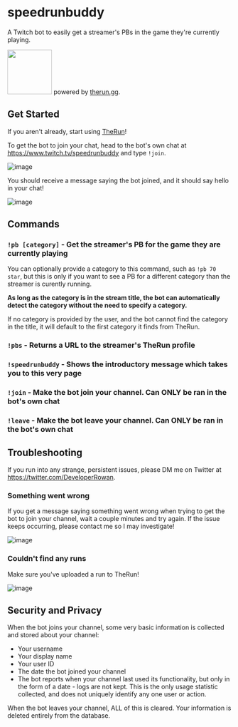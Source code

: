 # speedrunbuddy
A Twitch bot to easily get a streamer's PBs in the game they're currently playing.

<img src="https://user-images.githubusercontent.com/22936904/213878348-9d8a5a86-e6c3-47ac-9349-1ccc1613d87f.png" width="100" height="100" />
powered by <a href="https://therun.gg/" target="_blank">therun.gg</a>.

## Get Started
If you aren't already, start using <a href="https://therun.gg/" target="_blank">TheRun</a>!

To get the bot to join your chat, head to the bot's own chat at <a href="https://www.twitch.tv/speedrunbuddy">https://www.twitch.tv/speedrunbuddy</a> and type `!join`.

![image](https://user-images.githubusercontent.com/22936904/213878994-b415a500-fc35-4855-8e3c-9ef052052997.png)

You should receive a message saying the bot joined, and it should say hello in your chat!

![image](https://user-images.githubusercontent.com/22936904/213879010-a17eb457-b735-4664-9caa-92adfd473620.png)

## Commands

### `!pb [category]` - Get the streamer's PB for the game they are currently playing
You can optionally provide a category to this command, such as `!pb 70 star`, but this is only if you want to see a PB for a different category than the streamer is curently running.

**As long as the category is in the stream title, the bot can automatically detect the category without the need to specify a category.**

If no category is provided by the user, and the bot cannot find the category in the title, it will default to the first category it finds from TheRun.

### `!pbs` - Returns a URL to the streamer's TheRun profile

### `!speedrunbuddy` - Shows the introductory message which takes you to this very page

### `!join` - Make the bot join your channel. Can ONLY be ran in the bot's own chat

### `!leave` - Make the bot leave your channel. Can ONLY be ran in the bot's own chat

## Troubleshooting
If you run into any strange, persistent issues, please DM me on Twitter at <a href="https://twitter.com/DeveloperRowan">https://twitter.com/DeveloperRowan</a>.

### Something went wrong
If you get a message saying something went wrong when trying to get the bot to join your channel, wait a couple minutes and try again. If the issue keeps occurring, please contact me so I may investigate!

![image](https://user-images.githubusercontent.com/22936904/213878505-e7380ae8-595b-4cf8-8a7c-28e273ac66f7.png)

### Couldn't find any runs
Make sure you've uploaded a run to TheRun!

![image](https://user-images.githubusercontent.com/22936904/213879468-7adf787f-fad1-4b30-aabb-5361624ff00a.png)

## Security and Privacy
When the bot joins your channel, some very basic information is collected and stored about your channel:
  * Your username
  * Your display name
  * Your user ID
  * The date the bot joined your channel
  * The bot reports when your channel last used its functionality, but only in the form of a date - logs are not kept. This is the only usage statistic collected, and does not uniquely identify any one user or action.
  
When the bot leaves your channel, ALL of this is cleared. Your information is deleted entirely from the database.
